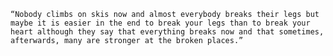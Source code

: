     “Nobody climbs on skis now and almost everybody breaks their legs but maybe it is easier in the end to break your legs than to break your heart although they say that everything breaks now and that sometimes, afterwards, many are stronger at the broken places.” 
